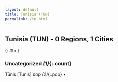 ```yaml
---
layout: default
title: Tunisia (TUN)
permalink: /tn.html
---
```



## Tunisia (TUN) - 0 Regions, 1 Cities
{: #tn }





### Uncategorized _(1)_{:.count}


Tūnis [Tunis]  _pop (2)_{:.pop} •


 
